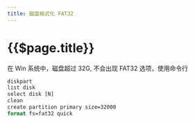 ```yaml
---
title: 磁盘格式化 FAT32
---
```


# {{$page.title}}

在 Win 系统中，磁盘超过 32G, 不会出现 FAT32 选项，使用命令行

```cmd
diskpart
list disk
select disk [N]
clean
create partition primary size=32000
format fs=fat32 quick
```


